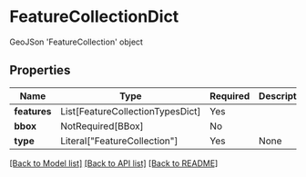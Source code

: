 # FeatureCollectionDict

GeoJSon 'FeatureCollection' object

## Properties
| Name | Type | Required | Description |
| ------------ | ------------- | ------------- | ------------- |
**features** | List[FeatureCollectionTypesDict] | Yes |  |
**bbox** | NotRequired[BBox] | No |  |
**type** | Literal["FeatureCollection"] | Yes | None |


[[Back to Model list]](../../README.md#models-v1-link) [[Back to API list]](../../README.md#documentation-for-api-endpoints) [[Back to README]](../../README.md)
